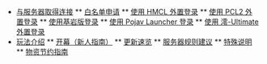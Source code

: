 * [与服务器取得连接](/README)
** [白名单申请](/auth/Whitelist)
** [使用 HMCL 外置登录](/auth/HMCL)
** [使用 PCL2 外置登录](/auth/PCL2)
** [使用基岩版登录](/auth/Floodgate)
** [使用 Pojav Launcher 登录](auth/Pojav)
** [使用 澪-Ultimate 外置登录](auth/MioLauncher)
* [玩法介绍](/game/Opening)
** [开幕（新人指南）](/game/Opening)
** [更新速览](game/UpdateOverview)
** [服务器规则建议](/game/Rules)
** [特殊说明](/game/Diff)
** [物资节约指南](/game/Non-renewable)

